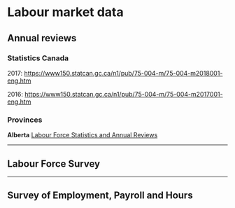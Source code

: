 # Labour market data

## Annual reviews

### Statistics Canada

2017:  https://www150.statcan.gc.ca/n1/pub/75-004-m/75-004-m2018001-eng.htm

2016:  https://www150.statcan.gc.ca/n1/pub/75-004-m/75-004-m2017001-eng.htm


### Provinces

**Alberta** [Labour Force Statistics and Annual Reviews](https://www.alberta.ca/labour-force-statistics-annual-reviews.aspx)

***
## Labour Force Survey



***
## Survey of Employment, Payroll and Hours

